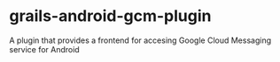 grails-android-gcm-plugin
=========================

A plugin that provides a frontend for accesing Google Cloud Messaging service for Android